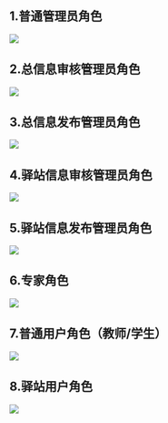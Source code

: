 ## 1.普通管理员角色

<img src='https://g.gravizo.com/svg?
@startuml;
left to right direction;
"普  通  管  理  员" as Admin;
%28用  户  管  理%29 as Work1;
%28用  户  新  增%29/ as Service11;
%28用  户  修  改%29/ as Service12;
%28用  户  删  除%29/ as Service13;
%28用  户  导  出%29/ as Service14;
%28用  户  导  入%29/ as Service15;
%28重  置  密  码%29/ as Service16;
%28角  色  管  理%29 as Work2;
%28角  色  查  询%29/ as Service21;
%28角  色  分  配%29/ as Service22;
Admin --> Work1;
Admin --> Work2;
Work1 --> Service11;
Work1 --> Service12;
Work1 --> Service13;
Work1 --> Service14;
Work1 --> Service15;
Work1 --> Service16;
Work2 --> Service21;
Work2 --> Service22;
@enduml; 
'>

## 2.总信息审核管理员角色

<img src='https://g.gravizo.com/svg?
@startuml;
left to right direction;
"总  信  息  审  核  管  理  员" as Admin;
%28信  息  管  理%29 as Work1;
%28信  息  查  看%29/ as Service11;
%28信  息  审  核%29/ as Service12;
%28信  息  删  除%29/ as Service13;
Admin --> Work1;
Work1 --> Service11;
Work1 --> Service12;
Work1 --> Service13;
@enduml;
'>

## 3.总信息发布管理员角色

<img src='https://g.gravizo.com/svg?
@startuml;
left to right direction;
"总  信  息  发  布  管  理  员" as Admin;
%28信  息  管  理%29 as Work1;
%28信  息  查  看%29/ as Service11;
%28信  息  发  布%29/ as Service12;
%28信  息  修  改%29/ as Service13;
%28信  息  删  除%29/ as Service14;
Admin --> Work1;
Work1 --> Service11;
Work1 --> Service12;
Work1 --> Service13;
Work1 --> Service14;
@enduml;
'>

## 4.驿站信息审核管理员角色

<img src='https://g.gravizo.com/svg?
@startuml;
left to right direction;
"驿  站  信  息  审  核  管  理  员" as Admin;
%28驿  站  管  理%29 as Work1;
%28驿  站  信  息  查  看%29/ as Service11;
%28驿  站  信  息  审  核%29/ as Service12;
%28驿  站  信  息  删  除%29/ as Service13;
Admin --> Work1;
Work1 --> Service11;
Work1 --> Service12;
Work1 --> Service13;
@enduml;
'>

## 5.驿站信息发布管理员角色

<img src='https://g.gravizo.com/svg?
@startuml;
left to right direction;
"驿  站  信  息  发  布  管  理  员" as Admin;
%28驿  站  管  理%29 as Work1;
%28驿  站  信  息  查  看%29/ as Service11;
%28驿  站  信  息  发  布%29/ as Service12;
%28驿  站  信  息  修  改%29/ as Service13;
%28驿  站  信  息  删  除%29/ as Service14;
Admin --> Work1;
Work1 --> Service11;
Work1 --> Service12;
Work1 --> Service13;
Work1 --> Service14;
@enduml;
'>

## 6.专家角色

<img src='https://g.gravizo.com/svg?
@startuml;
left to right direction;
"专   家" as Admin;
%28问  题  管  理%29 as Work1;
%28查  看  问  题%29/ as Service11;
%28回  复  问  题%29/ as Service12;
%28修  改  回  复%29/ as Service13;
%28删  除  回  复%29/ as Service14;
Admin --> Work1;
Work1 --> Service11;
Work1 --> Service12;
Work1 --> Service13;
Work1 --> Service14;
@enduml;
'>

## 7.普通用户角色（教师/学生）

<img src='https://g.gravizo.com/svg?
@startuml;
left to right direction;
"普  通  用  户  角  色" as Admin;
%28评  论  管  理%29 as Work1;
%28查  看  帖  子%29/ as Service11;
%28回  复  帖  子%29/ as Service12;
%28删  除  回  复%29/ as Service13;
Admin --> Work1;
Work1 --> Service11;
Work1 --> Service12;
Work1 --> Service13;
@enduml;
'>

## 8.驿站用户角色

<img src='https://g.gravizo.com/svg?
@startuml;
left to right direction;
"驿  站  用  户  角  色" as Admin;
%28用  户  管  理%29 as Work1;
%28信  息  管  理%29 as Work2;
%28问  题  管  理%29 as Work3;
%28评  论  管  理%29 as Work4;
%28修  改  用  户  信  息%29/ as Service11;
%28修  改  用  户  密  码%29/ as Service12;
%28信  息  查  看%29/ as Service21;
%28查  看  问  题%29/ as Service31;
%28发  起  提  问%29/ as Service32;
%28删  除  问  题%29/ as Service33;
%28查  看  帖  子%29/ as Service41;
%28回  复  帖  子%29/ as Service42;
%28删  除  回  复%29/ as Service43;
Admin --> Work1;
Admin --> Work2;
Admin --> Work3;
Admin --> Work4;
Work1 --> Service11;
Work1 --> Service12;
Work2 --> Service21;
Work3 --> Service31;
Work3 --> Service32;
Work3 --> Service33;
Work4 --> Service41;
Work4 --> Service42;
Work4 --> Service43;
@enduml;
'>